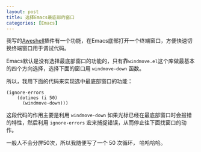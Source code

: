 ```yaml
---
layout: post
title: 选择Emacs最底部的窗口
categories: [Emacs]
---
```


我写的[Aweshell](https://github.com/manateelazycat/aweshell)插件有一个功能，在Emacs底部打开一个终端窗口，方便快速切换终端窗口用于调试代码。

Emacs默认是没有选择最底部窗口的功能的，只有靠```windmove.el```这个库做最基本的四个方向选择，选择下面的窗口用 ```windmove-down``` 函数。

所以，我用下面的代码来实现选中最底部窗口的功能：

```elisp
(ignore-errors
    (dotimes (i 50)
      (windmove-down)))
```

这段代码的作用主要是利用 ```windmove-down``` 如果光标已经在最底部窗口时会报错的特性，然后利用 ```ignore-errors``` 宏来捕捉错误，从而停止往下面找窗口的动作。

一般人不会分屏50次，所以我随便写了一个 50 次循环， 哈哈哈哈。

